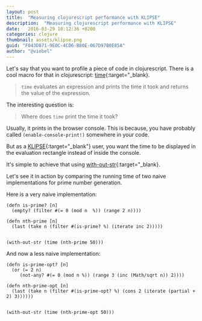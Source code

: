 ```yaml
---
layout: post
title:  "Measuring clojurescript performance with KLIPSE"
description:  "Measuring clojurescript performance with KLIPSE"
date:   2016-03-29 10:12:36 +0200
categories: clojure
thumbnail: assets/klipse.png
guid: "F043D871-9E0C-4CD6-B80E-067D97B0E85A"
author: "@viebel"
---
```


Let's say that you want to profile a piece of code in clojurescript. 
There is a cool macro for that in clojurescript: [time](https://clojuredocs.org/clojure.core/time){:target="_blank}.

>`time` evaluates an expression and prints the time it took and returns the value of the expression.


The interesting question is:

> Where does `time` print the time it took?

Usually, it prints in the browser console. This is because, you have probably called `(enable-console-print!)` somewhere in your code.

But as a [KLIPSE][app-url-js]{:target="_blank"} user, you want the time to be displayed in the evaluation rectangle instead of inside the console.

It's simple to achieve that using [with-out-str](https://clojuredocs.org/clojure.core/with-out-str){:target="_blank}.

Let's see it in action by comparing the running time of two naive implementations for prime number generation.


Here is a very naive implementation:

~~~klipse
(defn is-prime? [n]
  (empty? (filter #(= 0 (mod n  %)) (range 2 n))))

(defn nth-prime [n]
  (last (take n (filter #(is-prime? %) (iterate inc 2)))))


(with-out-str (time (nth-prime 50)))

~~~

And now a less naive implementation:

~~~klipse
(defn is-prime-opt? [n]
  (or (= 2 n)
     (not-any? #(= 0 (mod n %)) (range 3 (inc (Math/sqrt n)) 2))))

(defn nth-prime-opt [n]
  (last (take n (filter #(is-prime-opt? %) (cons 2 (iterate (partial + 2) 3))))))


(with-out-str (time (nth-prime-opt 50)))

~~~


[app-url-js]: http://app.klipse.tech?js_only=1

